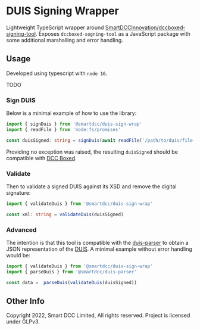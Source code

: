 # DUIS Signing Wrapper

Lightweight TypeScript wrapper around
[SmartDCCInnovation/dccboxed-signing-tool][sign]. Exposes
`dccboxed-sogning-tool` as a JavaScript package with some additional marshalling
and error handling. 

## Usage

Developed using typescript with `node 16`.

TODO

### Sign DUIS

Below is a minimal example of how to use the library:

```ts
import { signDuis } from '@smartdcc/duis-sign-wrap'
import { readFile } from 'node:fs/promises'

const duisSigned: string = signDuis(await readFile('/path/to/duis/file-without-signature.xml'))
```

Providing no exception was raised, the resulting `duisSigned` should be
compatible with [DCC Boxed][boxed].

### Validate

Then to validate a signed DUIS against its XSD and remove the digital
signature:

```ts
import { validateDuis } from '@smartdcc/duis-sign-wrap'

const xml: string = validateDuis(duisSigned)
```

### Advanced

The intention is that this tool is compatible with the [duis-parser][parser] to
obtain a JSON representation of the [DUIS][duis]. A minimal example without
error handling would be:

```ts
import { validateDuis } from '@smartdcc/duis-sign-wrap'
import { parseDuis } from '@smartdcc/duis-parser'

const data =  parseDuis(validateDuis(duisSigned))
```


## Other Info

Copyright 2022, Smart DCC Limited, All rights reserved. Project is licensed under GLPv3.


[duis]: https://smartenergycodecompany.co.uk/the-smart-energy-code-2/ "Smart Energy Code"
[boxed]: https://www.smartdcc.co.uk/our-smart-network/network-products-services/dcc-boxed/ "DCC Boxed"
[sign]: https://github.com/SmartDCCInnovation/dccboxed-signing-tool "DCC Boxed Signing Tool"
[parser]: https://github.com/SmartDCCInnovation/duis-parser "DUIS Parser"